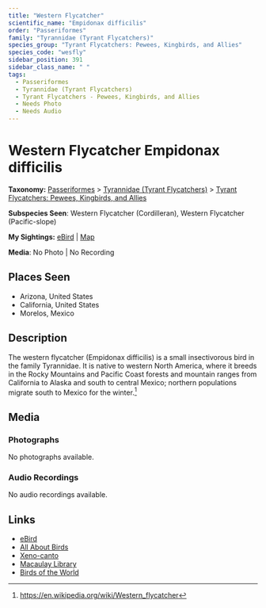 ```yaml
---
title: "Western Flycatcher"
scientific_name: "Empidonax difficilis"
order: "Passeriformes"
family: "Tyrannidae (Tyrant Flycatchers)"
species_group: "Tyrant Flycatchers: Pewees, Kingbirds, and Allies"
species_code: "wesfly"
sidebar_position: 391
sidebar_class_name: " "
tags: 
  - Passeriformes
  - Tyrannidae (Tyrant Flycatchers)
  - Tyrant Flycatchers - Pewees, Kingbirds, and Allies
  - Needs Photo
  - Needs Audio
---
```


# Western Flycatcher <span className='sci_name'>Empidonax difficilis</span>

**Taxonomy:** [Passeriformes](/tags/passeriformes) > [Tyrannidae (Tyrant Flycatchers)](/tags/tyrannidae-tyrant-flycatchers) > [Tyrant Flycatchers: Pewees, Kingbirds, and Allies](/tags/tyrant-flycatchers-pewees-kingbirds-and-allies)

**Subspecies Seen**: Western Flycatcher (Cordilleran), Western Flycatcher (Pacific-slope)

**My Sightings:** [eBird](https://ebird.org/lifelist?r=world&time=life&spp=wesfly) | [Map](/map?species_code=wesfly)

**Media**: No Photo | No Recording

## Places Seen

* Arizona, United States
* California, United States
* Morelos, Mexico

## Description
The western flycatcher (Empidonax difficilis) is a small insectivorous bird in the family Tyrannidae.  It is native to western North America, where it breeds in the Rocky Mountains and Pacific Coast forests and mountain ranges from California to Alaska and south to central Mexico; northern populations migrate south to Mexico for the winter.[^1]

[^1]: https://en.wikipedia.org/wiki/Western_flycatcher

## Media
### Photographs
No photographs available.

### Audio Recordings
No audio recordings available.

## Links
* [eBird](https://ebird.org/species/wesfly) 
* [All About Birds](https://www.allaboutbirds.org/guide/wesfly) 
* [Xeno-canto](https://www.xeno-canto.org/species/empidonax-difficilis) 
* [Macaulay Library](https://search.macaulaylibrary.org/catalog?taxonCode=wesfly&sort=rating_rank_desc)
* [Birds of the World](https://birdsoftheworld.org/bow/species/wesfly)
